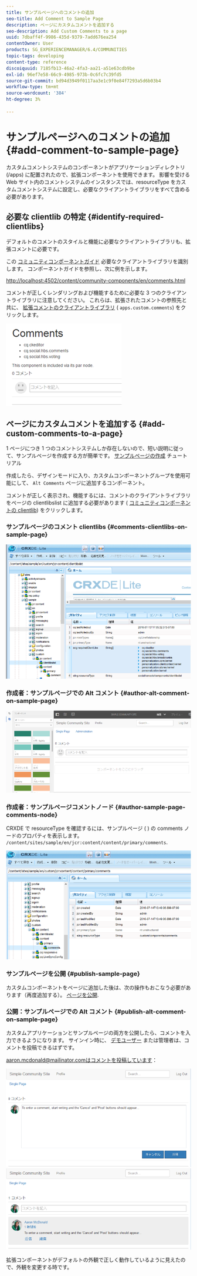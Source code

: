 ```yaml
---
title: サンプルページへのコメントの追加
seo-title: Add Comment to Sample Page
description: ページにカスタムコメントを追加する
seo-description: Add Custom Comments to a page
uuid: 7dbaff4f-9986-435d-9379-7add676ea254
contentOwner: User
products: SG_EXPERIENCEMANAGER/6.4/COMMUNITIES
topic-tags: developing
content-type: reference
discoiquuid: 7185fb13-46a2-4fa3-aa21-a51e63cdb9be
exl-id: 96ef7e58-66c9-4985-973b-0c6fc7c39fd5
source-git-commit: bd94d3949f0117aa3e1c9f0e84f7293a5d6b03b4
workflow-type: tm+mt
source-wordcount: '384'
ht-degree: 3%

---
```


# サンプルページへのコメントの追加 {#add-comment-to-sample-page}

カスタムコメントシステムのコンポーネントがアプリケーションディレクトリ (/apps) に配置されたので、拡張コンポーネントを使用できます。 影響を受ける Web サイト内のコメントシステムのインスタンスでは、resourceType をカスタムコメントシステムに設定し、必要なクライアントライブラリをすべて含める必要があります。

## 必要な clientlib の特定 {#identify-required-clientlibs}

デフォルトのコメントのスタイルと機能に必要なクライアントライブラリも、拡張コメントに必要です。

この [コミュニティコンポーネントガイド](components-guide.md) 必要なクライアントライブラリを識別します。 コンポーネントガイドを参照し、次に例を示します。

[http://localhost:4502/content/community-components/en/comments.html](http://localhost:4502/content/community-components/en/comments.html)

コメントが正しくレンダリングおよび機能するために必要な 3 つのクライアントライブラリに注意してください。 これらは、拡張されたコメントの参照先と共に、 [拡張コメントのクライアントライブラリ](extend-create-components.md#create-a-client-library-folder) ( `apps.custom.comments`) をクリックします。

![chlimage_1-47](assets/chlimage_1-47.png)

## ページにカスタムコメントを追加する {#add-custom-comments-to-a-page}

1 ページにつき 1 つのコメントシステムしか存在しないので、短い説明に従って、サンプルページを作成する方が簡単です。 [サンプルページの作成](create-sample-page.md) チュートリアル

作成したら、デザインモードに入り、カスタムコンポーネントグループを使用可能にして、 `Alt Comments` ページに追加するコンポーネント。

コメントが正しく表示され、機能するには、コメントのクライアントライブラリをページの clientlibslist に追加する必要があります ( [コミュニティコンポーネントの clientlib](clientlibs.md)) をクリックします。

### サンプルページのコメント clientlibs {#comments-clientlibs-on-sample-page}

![サンプルページのコメント clientlibs](assets/chlimage_1-48.png)

### 作成者：サンプルページでの Alt コメント {#author-alt-comment-on-sample-page}

![サンプルページでの Alt コメント](assets/chlimage_1-49.png)

### 作成者：サンプルページコメントノード {#author-sample-page-comments-node}

CRXDE で resourceType を確認するには、サンプルページ ( ) の comments ノードのプロパティを表示します。 `/content/sites/sample/en/jcr:content/content/primary/comments`.

![chlimage_1-50](assets/chlimage_1-50.png)

### サンプルページを公開 {#publish-sample-page}

カスタムコンポーネントをページに追加した後は、次の操作もおこなう必要があります（再度追加する）。 [ページを公開](sites-console.md#publishing-the-site).

### 公開：サンプルページでの Alt コメント {#publish-alt-comment-on-sample-page}

カスタムアプリケーションとサンプルページの両方を公開したら、コメントを入力できるようになります。 サインイン時に、 [デモユーザー](tutorials.md#demo-users) または管理者は、コメントを投稿できるはずです。

aaron.mcdonald@mailinator.comはコメントを投稿しています：

![chlimage_1-51](assets/chlimage_1-51.png) ![chlimage_1-52](assets/chlimage_1-52.png)

拡張コンポーネントがデフォルトの外観で正しく動作しているように見えたので、外観を変更する時です。
